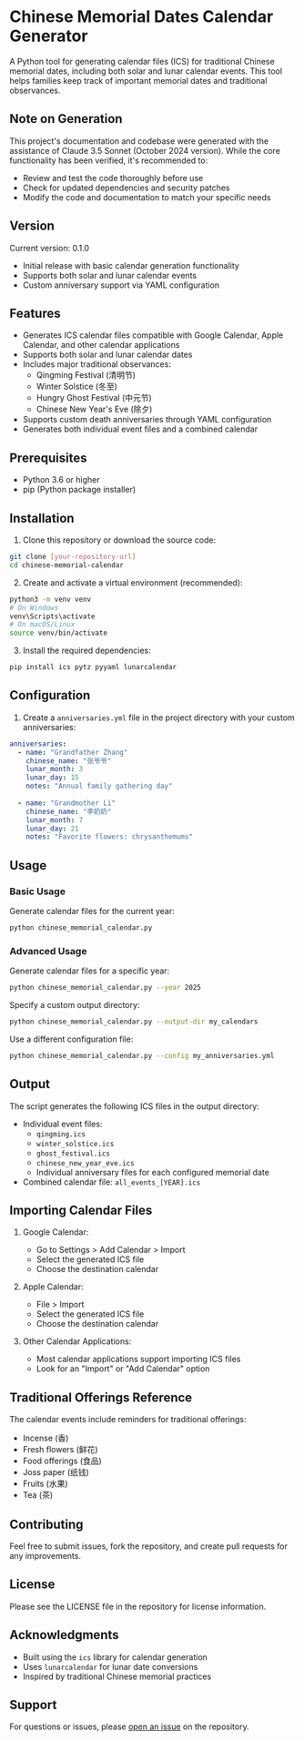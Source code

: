 # Chinese Memorial Dates Calendar Generator

A Python tool for generating calendar files (ICS) for traditional Chinese memorial dates, including both solar and lunar calendar events. This tool helps families keep track of important memorial dates and traditional observances.

## Note on Generation

This project's documentation and codebase were generated with the assistance of Claude 3.5 Sonnet (October 2024 version). While the core functionality has been verified, it's recommended to:
- Review and test the code thoroughly before use
- Check for updated dependencies and security patches
- Modify the code and documentation to match your specific needs

## Version

Current version: 0.1.0
- Initial release with basic calendar generation functionality
- Supports both solar and lunar calendar events
- Custom anniversary support via YAML configuration

## Features

- Generates ICS calendar files compatible with Google Calendar, Apple Calendar, and other calendar applications
- Supports both solar and lunar calendar dates
- Includes major traditional observances:
  - Qingming Festival (清明节)
  - Winter Solstice (冬至)
  - Hungry Ghost Festival (中元节)
  - Chinese New Year's Eve (除夕)
- Supports custom death anniversaries through YAML configuration
- Generates both individual event files and a combined calendar

## Prerequisites

- Python 3.6 or higher
- pip (Python package installer)

## Installation

1. Clone this repository or download the source code:
```bash
git clone [your-repository-url]
cd chinese-memorial-calendar
```

2. Create and activate a virtual environment (recommended):
```bash
python3 -m venv venv
# On Windows
venv\Scripts\activate
# On macOS/Linux
source venv/bin/activate
```

3. Install the required dependencies:
```bash
pip install ics pytz pyyaml lunarcalendar
```

## Configuration

1. Create a `anniversaries.yml` file in the project directory with your custom anniversaries:

```yaml
anniversaries:
  - name: "Grandfather Zhang"
    chinese_name: "张爷爷"
    lunar_month: 3
    lunar_day: 15
    notes: "Annual family gathering day"
  
  - name: "Grandmother Li"
    chinese_name: "李奶奶"
    lunar_month: 7
    lunar_day: 21
    notes: "Favorite flowers: chrysanthemums"
```

## Usage

### Basic Usage

Generate calendar files for the current year:
```bash
python chinese_memorial_calendar.py
```

### Advanced Usage

Generate calendar files for a specific year:
```bash
python chinese_memorial_calendar.py --year 2025
```

Specify a custom output directory:
```bash
python chinese_memorial_calendar.py --output-dir my_calendars
```

Use a different configuration file:
```bash
python chinese_memorial_calendar.py --config my_anniversaries.yml
```

## Output

The script generates the following ICS files in the output directory:

- Individual event files:
  - `qingming.ics`
  - `winter_solstice.ics`
  - `ghost_festival.ics`
  - `chinese_new_year_eve.ics`
  - Individual anniversary files for each configured memorial date
- Combined calendar file: `all_events_[YEAR].ics`

## Importing Calendar Files

1. Google Calendar:
   - Go to Settings > Add Calendar > Import
   - Select the generated ICS file
   - Choose the destination calendar

2. Apple Calendar:
   - File > Import
   - Select the generated ICS file
   - Choose the destination calendar

3. Other Calendar Applications:
   - Most calendar applications support importing ICS files
   - Look for an "Import" or "Add Calendar" option

## Traditional Offerings Reference

The calendar events include reminders for traditional offerings:
- Incense (香)
- Fresh flowers (鲜花)
- Food offerings (食品)
- Joss paper (纸钱)
- Fruits (水果)
- Tea (茶)

## Contributing

Feel free to submit issues, fork the repository, and create pull requests for any improvements.

## License

Please see the LICENSE file in the repository for license information.

## Acknowledgments

- Built using the `ics` library for calendar generation
- Uses `lunarcalendar` for lunar date conversions
- Inspired by traditional Chinese memorial practices

## Support

For questions or issues, please [open an issue](/../../issues) on the repository.